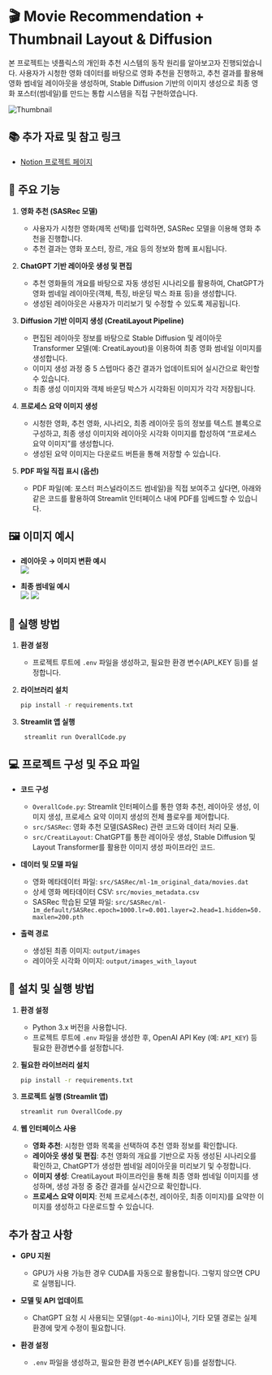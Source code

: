 # 🎬 Movie Recommendation + Thumbnail Layout & Diffusion

본 프로젝트는 넷플릭스의 개인화 추천 시스템의 동작 원리를 알아보고자 진행되었습니다. 사용자가 시청한 영화 데이터를 바탕으로 영화 추천을 진행하고, 추천 결과를 활용해 영화 썸네일 레이아웃을 생성하며, Stable Diffusion 기반의 이미지 생성으로 최종 영화 포스터(썸네일)를 만드는 통합 시스템을 직접 구현하였습니다.

![Thumbnail](./images/Poster_Personalized_Thumbnail.jpg)


## 📚 추가 자료 및 참고 링크
- [Notion 프로젝트 페이지](https://www.notion.so/naye971012/Personalized-Thumnail-389d50b79edf41c9a059e38a79b40994)


## 🚀 주요 기능

1. **영화 추천 (SASRec 모델)**
   - 사용자가 시청한 영화(제목 선택)를 입력하면, SASRec 모델을 이용해 영화 추천을 진행합니다.
   - 추천 결과는 영화 포스터, 장르, 개요 등의 정보와 함께 표시됩니다.

2. **ChatGPT 기반 레이아웃 생성 및 편집**
   - 추천 영화들의 개요를 바탕으로 자동 생성된 시나리오를 활용하여, ChatGPT가 영화 썸네일 레이아웃(객체, 특징, 바운딩 박스 좌표 등)을 생성합니다.
   - 생성된 레이아웃은 사용자가 미리보기 및 수정할 수 있도록 제공됩니다.

3. **Diffusion 기반 이미지 생성 (CreatiLayout Pipeline)**
   - 편집된 레이아웃 정보를 바탕으로 Stable Diffusion 및 레이아웃 Transformer 모델(예: CreatiLayout)을 이용하여 최종 영화 썸네일 이미지를 생성합니다.
   - 이미지 생성 과정 중 5 스텝마다 중간 결과가 업데이트되어 실시간으로 확인할 수 있습니다.
   - 최종 생성 이미지와 객체 바운딩 박스가 시각화된 이미지가 각각 저장됩니다.

4. **프로세스 요약 이미지 생성**
   - 시청한 영화, 추천 영화, 시나리오, 최종 레이아웃 등의 정보를 텍스트 블록으로 구성하고, 최종 생성 이미지와 레이아웃 시각화 이미지를 합성하여 “프로세스 요약 이미지”를 생성합니다.
   - 생성된 요약 이미지는 다운로드 버튼을 통해 저장할 수 있습니다.

5. **PDF 파일 직접 표시 (옵션)**
   - PDF 파일(예: 포스터 퍼스널라이즈드 썸네일)을 직접 보여주고 싶다면, 아래와 같은 코드를 활용하여 Streamlit 인터페이스 내에 PDF를 임베드할 수 있습니다.


## 🖼️ 이미지 예시

- **레이아웃 → 이미지 변환 예시**  
  ![](images/example_layout2image.png)

- **최종 썸네일 예시**  
  ![](images/output_example.png)
  ![](images/output_example2.png)


## 🔧 실행 방법

1. **환경 설정**  
   - 프로젝트 루트에 `.env` 파일을 생성하고, 필요한 환경 변수(API_KEY 등)를 설정합니다.

2. **라이브러리 설치**  
   ```bash
   pip install -r requirements.txt
   ```
3. **Streamlit 앱 실행**
   ```bash
    streamlit run OverallCode.py
   ```

## 💻 프로젝트 구성 및 주요 파일

- **코드 구성**
  - `OverallCode.py`: Streamlit 인터페이스를 통한 영화 추천, 레이아웃 생성, 이미지 생성, 프로세스 요약 이미지 생성의 전체 플로우를 제어합니다.
  - `src/SASRec`: 영화 추천 모델(SASRec) 관련 코드와 데이터 처리 모듈.
  - `src/CreatiLayout`: ChatGPT를 통한 레이아웃 생성, Stable Diffusion 및 Layout Transformer를 활용한 이미지 생성 파이프라인 코드.
  
- **데이터 및 모델 파일**
  - 영화 메타데이터 파일: `src/SASRec/ml-1m_original_data/movies.dat`
  - 상세 영화 메타데이터 CSV: `src/movies_metadata.csv`
  - SASRec 학습된 모델 파일: `src/SASRec/ml-1m_default/SASRec.epoch=1000.lr=0.001.layer=2.head=1.hidden=50.maxlen=200.pth`
  
- **출력 경로**
  - 생성된 최종 이미지: `output/images`
  - 레이아웃 시각화 이미지: `output/images_with_layout`


## 📁 설치 및 실행 방법

1. **환경 설정**
   - Python 3.x 버전을 사용합니다.
   - 프로젝트 루트에 `.env` 파일을 생성한 후, OpenAI API Key (예: `API_KEY`) 등 필요한 환경변수를 설정합니다.

2. **필요한 라이브러리 설치**
   ```bash
   pip install -r requirements.txt
   ```

3. **프로젝트 실행 (Streamlit 앱)**
   ```bash
   streamlit run OverallCode.py
   ```

4. **웹 인터페이스 사용**
   - **영화 추천**: 시청한 영화 목록을 선택하여 추천 영화 정보를 확인합니다.
   - **레이아웃 생성 및 편집**: 추천 영화의 개요를 기반으로 자동 생성된 시나리오를 확인하고, ChatGPT가 생성한 썸네일 레이아웃을 미리보기 및 수정합니다.
   - **이미지 생성**: CreatiLayout 파이프라인을 통해 최종 영화 썸네일 이미지를 생성하며, 생성 과정 중 중간 결과를 실시간으로 확인합니다.
   - **프로세스 요약 이미지**: 전체 프로세스(추천, 레이아웃, 최종 이미지)를 요약한 이미지를 생성하고 다운로드할 수 있습니다.


## 추가 참고 사항

- **GPU 지원**
  - GPU가 사용 가능한 경우 CUDA를 자동으로 활용합니다. 그렇지 않으면 CPU로 실행됩니다.
  
- **모델 및 API 업데이트**
  - ChatGPT 요청 시 사용되는 모델(`gpt-4o-mini`)이나, 기타 모델 경로는 실제 환경에 맞게 수정이 필요합니다.
  
- **환경 설정**  
  - `.env` 파일을 생성하고, 필요한 환경 변수(API_KEY 등)를 설정합니다.
